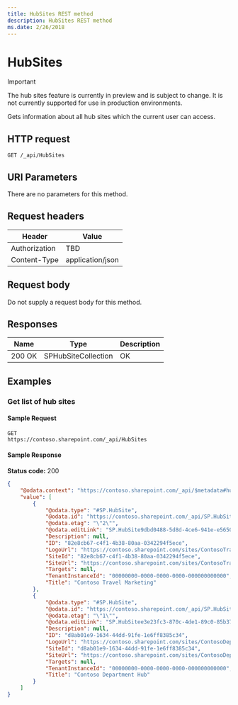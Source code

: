 ```yaml
---
title: HubSites REST method
description: HubSites REST method
ms.date: 2/26/2018
---
```


# HubSites

> [!IMPORTANT]
> The hub sites feature is currently in preview and is subject to change. It is not currently supported for use in production environments.

Gets information about all hub sites which the current user can access.

## HTTP request

```
GET /_api/HubSites
```

## URI Parameters

There are no parameters for this method.

## Request headers

| Header | Value |
|--------|-------|
|Authorization|TBD|
|Content-Type|application/json|

## Request body

Do not supply a request body for this method.

## Responses

| Name   | Type  | Description|
|--------|-------|------------|
|200 OK|SPHubSiteCollection |OK|


## Examples

### Get list of hub sites

#### Sample Request

```HTTP
GET
https://contoso.sharepoint.com/_api/HubSites
```

#### Sample Response
**Status code:** 200

```JSON
{
	"@odata.context": "https://contoso.sharepoint.com/_api/$metadata#hubsites",
	"value": [
		{
			"@odata.type": "#SP.HubSite",
			"@odata.id": "https://contoso.sharepoint.com/_api/SP.HubSite9dbd0488-5d8d-4ce6-941e-e5650bc216f4",
			"@odata.etag": "\"2\"",
			"@odata.editLink": "SP.HubSite9dbd0488-5d8d-4ce6-941e-e5650bc216f4",
			"Description": null,
			"ID": "82e8cb67-c4f1-4b38-80aa-0342294f5ece",
			"LogoUrl": "https://contoso.sharepoint.com/sites/ContosoTravelMarketing/SiteAssets/__hubLogo____hubLogo__.png",
			"SiteId": "82e8cb67-c4f1-4b38-80aa-0342294f5ece",
			"SiteUrl": "https://contoso.sharepoint.com/sites/ContosoTravelMarketing",
			"Targets": null,
			"TenantInstanceId": "00000000-0000-0000-0000-000000000000",
			"Title": "Contoso Travel Marketing"
		},
		{
			"@odata.type": "#SP.HubSite",
			"@odata.id": "https://contoso.sharepoint.com/_api/SP.HubSitee3e23fc3-870c-4de1-89c0-85b378e42b2e",
			"@odata.etag": "\"1\"",
			"@odata.editLink": "SP.HubSitee3e23fc3-870c-4de1-89c0-85b378e42b2e",
			"Description": null,
			"ID": "d8ab01e9-1634-44dd-91fe-1e6ff8385c34",
			"LogoUrl": "https://contoso.sharepoint.com/sites/ContosoDepartment/SiteAssets/__sitelogo__keep_calm_hit_refresh.png",
			"SiteId": "d8ab01e9-1634-44dd-91fe-1e6ff8385c34",
			"SiteUrl": "https://contoso.sharepoint.com/sites/ContosoDepartment",
			"Targets": null,
			"TenantInstanceId": "00000000-0000-0000-0000-000000000000",
			"Title": "Contoso Department Hub"
		}
	]
}
```